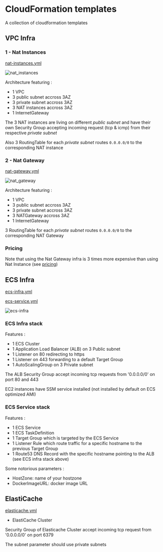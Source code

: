 # CloudFormation templates

A collection of cloudformation templates

## VPC Infra

### 1 - Nat Instances

[nat-instances.yml](https://github.com/bertrandmartel/cloudformation-templates/blob/master/vpc-infra/nat-instances.yml)

![nat_instances](https://user-images.githubusercontent.com/5183022/73895563-52c6de80-4880-11ea-9678-7c8a29e93aa1.png)

Architecture featuring : 

* 1 VPC
* 3 public subnet accross 3AZ
* 3 private subnet accross 3AZ
* 3 NAT instances accross 3AZ
* 1 InternetGateway

The 3 NAT instances are living on different *public subnet* and have their own Security Group accepting incoming request (tcp & icmp) from their respective *private subnet*

Also 3 RoutingTable for each *private subnet* routes `0.0.0.0/0` to the corresponding NAT instance

### 2 - Nat Gateway

[nat-gateway.yml](https://github.com/bertrandmartel/cloudformation-templates/blob/master/vpc-infra/nat-gateway.yml)

![nat_gateway](https://user-images.githubusercontent.com/5183022/73895546-3a56c400-4880-11ea-8d14-15dd8a8aa81d.png)

Architecture featuring : 

* 1 VPC
* 3 public subnet accross 3AZ
* 3 private subnet accross 3AZ
* 3 NATGateway accross 3AZ
* 1 InternetGateway

3 RoutingTable for each *private subnet* routes `0.0.0.0/0` to the corresponding NAT Gateway

### Pricing

Note that using the Nat Gateway infra is 3 times more expensive than using Nat Instance (see [pricing](https://aws.amazon.com/vpc/pricing/))

## ECS Infra

[ecs-infra.yml](https://github.com/bertrandmartel/cloudformation-templates/blob/master/ecs/ecs-infra.yml)

[ecs-service.yml](https://github.com/bertrandmartel/cloudformation-templates/blob/master/ecs/ecs-service.yml)

![ecs-infra](https://user-images.githubusercontent.com/5183022/73895533-30cd5c00-4880-11ea-9824-e46d6b9917e4.png)

### ECS Infra stack 

Features : 

* 1 ECS Cluster
* 1 Application Load Balancer (ALB) on 3 Public subnet
* 1 Listener on 80 redirecting to https
* 1 Listener on 443 forwarding to a default Target Group
* 1 AutoScalingGroup on 3 Private subnet

The ALB Security Group accept incoming tcp requests from '0.0.0.0/0' on port 80 and 443

EC2 instances have SSM service installed (not installed by default on ECS optimized AMI)

### ECS Service stack

Features :

* 1 ECS Service
* 1 ECS TaskDefinition
* 1 Target Group which is targeted by the ECS Service
* 1 Listener Rule which route traffic for a specific hostname to the previous Target Group
* 1 Route53 DNS Record with the specific hostname pointing to the ALB (see ECS infra stack above)

Some notorious parameters :

* HostZone: name of your hostzone
* DockerImageURL: docker image URL

## ElastiCache

[elasticache.yml](https://github.com/bertrandmartel/cloudformation-templates/blob/master/elasticache/elasticache.yml)

* ElastiCache Cluster

Security Group of Elasticache Cluster accept incoming tcp request from '0.0.0.0/0' on port 6379

The subnet parameter should use private subnets
